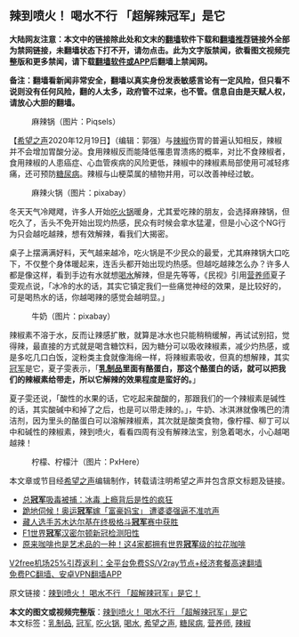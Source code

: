  <h2>辣到喷火！ 喝水不行 「超解辣冠军」是它</h2> <p class="notice"><b>大陆网友注意：本文中的链接除此处和文末的<a href="https://github.com/bannedbook/fanqiang" >翻墙</a>软件下载和<a href="https://github.com/killgcd/justmysocks/blob/master/README.md">翻墙推荐</a>链接外全部为禁网链接，未翻墙状态下打不开，请勿点击。此为文字版禁闻，欲看图文视频完整版和更多禁闻，请下载<a href="https://github.com/bannedbook/fanqiang">翻墙软件或APP</a>后翻墙上禁闻网。</p><p>备注：翻墙看新闻非常安全，翻墙以真实身份发表敏感言论有一定风险，但只看不说则没有任何风险，翻的人太多，政府管不过来，也不管。信息自由是天赋人权，请放心大胆的翻墙。</b></p>  <div class="entry"> <figure><figcaption>麻辣锅（图片：Piqsels）</figcaption></figure> <p>【<span class='wp_keywordlink_affiliate'><a href="https://www.soundofhope.org" title="希望之声" target="_blank">希望之声</a></span>2020年12月19日】（编辑：郭强）与<a href="https://www.bannedbook.org/bnews/tag/%e8%be%a3%e6%a4%92/" class="st_tag internal_tag" rel="tag" title="标签 辣椒 下的日志">辣椒</a>伤胃的普遍认知相反，辣椒并不会增加胃酸分泌。食用辣椒反而能降低罹患胃溃疡的概率，对比不食辣椒者，食用辣椒的人患癌症、心血管疾病的风险更低，辣椒中的辣椒素局部使用可减轻疼痛，还可预防<a href="https://www.bannedbook.org/bnews/tag/%e7%b3%96%e5%b0%bf%e7%97%85/" class="st_tag internal_tag" rel="tag" title="标签 糖尿病 下的日志">糖尿病</a>。辣椒与山梗菜属的植物并用，可以改善神经过敏。</p> <figure><figcaption>麻辣火锅（图片：pixabay）</figcaption></figure> <p>冬天天气冷飕飕，许多人开始<a href="https://www.bannedbook.org/bnews/tag/%E5%90%83%E7%81%AB%E9%94%85/" class="st_tag internal_tag" rel="tag" title="标签 吃火锅 下的日志">吃火锅</a>暖身，尤其爱吃辣的朋友，会选择麻辣锅，但吃久了，舌头不免开始出现灼热感，民众有时候会拿水猛灌，但是小心这个NG行为只会越吃越辣，想有效解辣，看我们大揭密。</p>  <p>桌子上摆满满好料，天气越来越冷，吃火锅是不少民众的最爱，尤其麻辣锅大口吃下，不仅整个身体暖起来，连舌头都开始出现灼热感。但越吃越辣怎么办？许多人都是像这样，看到手边有水就想<a href="https://www.bannedbook.org/bnews/tag/%E5%96%9D%E6%B0%B4/" class="st_tag internal_tag" rel="tag" title="标签 喝水 下的日志">喝水</a>解辣，但是先等等，《民视》引用<a href="https://www.bannedbook.org/bnews/tag/%e8%90%a5%e5%85%bb%e5%b8%88/" class="st_tag internal_tag" rel="tag" title="标签 营养师 下的日志">营养师</a>夏子雯观点说，「冰冷的水的话，其实它镇定我们一些痛觉神经的效果，是比较好的，可是喝热水的话，你越喝辣的感觉会越明显。」</p> <figure><figcaption>牛奶（图片：pixabay）</figcaption></figure> <p>辣椒素不溶于水，反而让辣感扩散，就算是冰水也只能稍稍缓解，再试试别招，觉得辣，最直接的方式就是喝含糖饮料，因为糖分可以吸收辣椒素，减少灼热感，或是多吃几口白饭，淀粉类主食就像海绵一样，将辣椒素吸收，但真的想解辣，其实<a href="https://www.bannedbook.org/bnews/tag/%e5%86%a0%e5%86%9b/" class="st_tag internal_tag" rel="tag" title="标签 冠军 下的日志">冠军</a>是它，夏子雯表示，「<strong><a href="https://www.bannedbook.org/bnews/tag/%e4%b9%b3%e5%88%b6%e5%93%81/" class="st_tag internal_tag" rel="tag" title="标签 乳制品 下的日志">乳制品</a>里面有酪蛋白，那这个酪蛋白的话，就可以把我们的辣椒素给带走，所以它解辣的效果程度是蛮好的。</strong>」</p>  <p>夏子雯还说，「酸性的水果的话，它吃起来酸酸的，那跟我们的一个辣椒素是碱性的话，其实酸碱中和掉了之后，也是可以带走辣的。」，牛奶、冰淇淋就像嘴巴的清洁剂，因为里头的酪蛋白可以溶解辣椒素，其次就是酸类食物，像柠檬、柳丁可以中和碱性的辣椒素，辣到喷火，看看四周有没有解辣法宝，别急着喝水，小心越喝越辣！</p> <figure><figcaption>柠檬、柠檬汁（图片：PxHere）</figcaption></figure> <p>本文章或节目经<a href="https://www.bannedbook.org/bnews/tag/%e5%b8%8c%e6%9c%9b%e4%b9%8b%e5%a3%b0/" class="st_tag internal_tag" rel="tag" title="标签 希望之声 下的日志">希望之声</a>编辑制作，转载请注明希望之声并包含原文标题及链接。</p>  <ul class='op-related-articles' title='相关阅读'> <li><a href='https://www.bannedbook.org/bnews/comments/20201213/1446853.html' target='_blank'>总<b>冠军</b>吸毒被捕：冰毒 上瘾背后是性的疯狂</a></li> <li><a href='https://www.bannedbook.org/bnews/sports/20201212/1446104.html' target='_blank'>跪地伺候！奥运<b>冠军</b>嫁「富豪妈宝」 遭婆婆强逼不准吭声</a></li> <li><a href='https://www.bannedbook.org/bnews/renquan/xizang/20201202/1440887.html' target='_blank'>藏人选手苏木达尔基在终极格斗<b>冠军</b>赛中获胜</a></li> <li><a href='https://www.bannedbook.org/bnews/baitai/20201202/1440731.html' target='_blank'>F1世界<b>冠军</b>汉密尔顿新冠检测阳性</a></li> <li><a href='https://www.bannedbook.org/bnews/lifebaike/20201202/1440585.html' target='_blank'>原来咖啡也是艺术品的一种！这4家都拥有世界<b>冠军</b>级的拉花咖啡</a></li> </ul> <p class="texttj"> <a href="https://github.com/bannedbook/fanqiang/wiki/V2ray%E6%9C%BA%E5%9C%BA" target="_blank">V2free机场25%引荐返利：全平台免费SS/V2ray节点+经济套餐高速翻墙</a><br/> <a href="https://github.com/bannedbook/fanqiang/wiki/%E7%A6%81%E9%97%BB%E7%BD%91%E5%AE%89%E5%8D%93%E7%BF%BB%E5%A2%99%E6%96%B0%E9%97%BBAPP" target="_blank">免费PC翻墙、安卓VPN翻墙APP</a></p><p>原文链接：<a class="src_link"  href="https://www.soundofhope.org/post/451882" target="_blank">辣到喷火！ 喝水不行 「超解辣冠军」是它！</a></p><a name='sharetosocial'></a>       <div><b>本文的图文或视频完整版</b>：<a href='https://www.bannedbook.org/bnews/comments/20201220/1451303.html'>辣到喷火！ 喝水不行 「超解辣冠军」是它</a></div>  </div><!--END ENTRY--> <div class="postfooter"> <div>本文标签：<a href="https://www.bannedbook.org/bnews/tag/%e4%b9%b3%e5%88%b6%e5%93%81/" rel="tag">乳制品</a>, <a href="https://www.bannedbook.org/bnews/tag/%e5%86%a0%e5%86%9b/" rel="tag">冠军</a>, <a href="https://www.bannedbook.org/bnews/tag/%E5%90%83%E7%81%AB%E9%94%85/" rel="tag">吃火锅</a>, <a href="https://www.bannedbook.org/bnews/tag/%E5%96%9D%E6%B0%B4/" rel="tag">喝水</a>, <a href="https://www.bannedbook.org/bnews/tag/%e5%b8%8c%e6%9c%9b%e4%b9%8b%e5%a3%b0/" rel="tag">希望之声</a>, <a href="https://www.bannedbook.org/bnews/tag/%e7%b3%96%e5%b0%bf%e7%97%85/" rel="tag">糖尿病</a>, <a href="https://www.bannedbook.org/bnews/tag/%e8%90%a5%e5%85%bb%e5%b8%88/" rel="tag">营养师</a>, <a href="https://www.bannedbook.org/bnews/tag/%e8%be%a3%e6%a4%92/" rel="tag">辣椒</a></div>  </div><!--END POSTFOOTER--> 